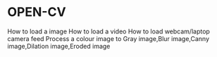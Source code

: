 # OPEN-CV
How to load a image
How to load a video
How to load webcam/laptop camera feed
Process a colour image to Gray image,Blur image,Canny image,Dilation image,Eroded image
